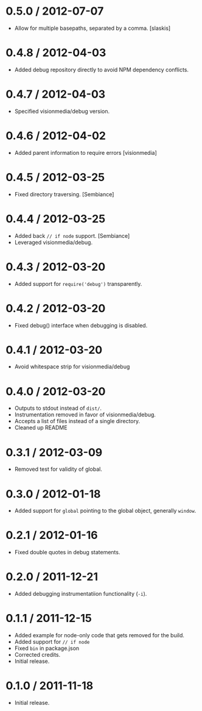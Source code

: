 
0.5.0 / 2012-07-07
==================

  * Allow for multiple basepaths, separated by a comma. [slaskis]

0.4.8 / 2012-04-03
==================

  * Added debug repository directly to avoid NPM dependency conflicts.

0.4.7 / 2012-04-03
==================

 * Specified visionmedia/debug version.

0.4.6 / 2012-04-02
==================

  * Added parent information to require errors [visionmedia]

0.4.5 / 2012-03-25
==================

  * Fixed directory traversing. [Sembiance]

0.4.4 / 2012-03-25
==================

  * Added back `// if node` support. [Sembiance]
  * Leveraged visionmedia/debug.

0.4.3 / 2012-03-20
==================

  * Added support for `require('debug')` transparently.

0.4.2 / 2012-03-20
==================

  * Fixed debug() interface when debugging is disabled.

0.4.1 / 2012-03-20
==================

  * Avoid whitespace strip for visionmedia/debug

0.4.0 / 2012-03-20
==================

  * Outputs to stdout instead of `dist/`.
  * Instrumentation removed in favor of visionmedia/debug.
  * Accepts a list of files instead of a single directory.
  * Cleaned up README

0.3.1 / 2012-03-09
==================

  * Removed test for validity of global.

0.3.0 / 2012-01-18
==================

  * Added support for `global` pointing to the global object, generally
    `window`.

0.2.1 / 2012-01-16
==================

  * Fixed double quotes in debug statements.

0.2.0 / 2011-12-21
==================

  * Added debugging instrumentatiion functionality (`-i`).

0.1.1 / 2011-12-15
==================

  * Added example for node-only code that gets removed for the build.
  * Added support for `// if node`
  * Fixed `bin` in package.json
  * Corrected credits.
  * Initial release.

0.1.0 / 2011-11-18
==================

  * Initial release.
